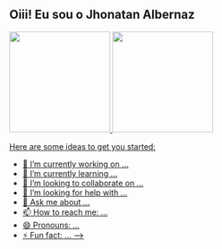 ## Oiii! Eu sou o Jhonatan Albernaz

<div>
  <a href="https://github.com/JhonatanAlbernaz
           ">
  <img height="180em" src="https://github-readme-stats.vercel.app/api?username=JhonatanAlbernaz&show_icons=true&theme=dracula&include_all_commits=true&count_private=true"/>
  <img height="180em" src="https://github-readme-stats.vercel.app/api/top-langs/?username=JhonatanAlbernaz&layout=compact&langs_count=7&theme=dracula"/>
</div>

Here are some ideas to get you started:

- 🔭 I’m currently working on ...
- 🌱 I’m currently learning ...
- 👯 I’m looking to collaborate on ...
- 🤔 I’m looking for help with ...
- 💬 Ask me about ...
- 📫 How to reach me: ...
- 😄 Pronouns: ...
- ⚡ Fun fact: ...
-->
